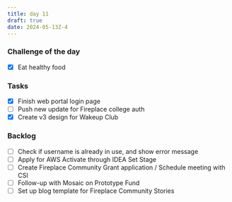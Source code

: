 ```yaml
---
title: day 11
draft: true
date: 2024-05-13Z-4
---
```


### Challenge of the day

- [x] Eat healthy food

### Tasks

- [x] Finish web portal login page
- [ ] Push new update for Fireplace college auth
- [x] Create v3 design for Wakeup Club

### Backlog

- [ ] Check if username is already in use, and show error message
- [ ] Apply for AWS Activate through IDEA Set Stage
- [ ] Create Fireplace Community Grant application / Schedule meeting with CSI
- [ ] Follow-up with Mosaic on Prototype Fund
- [ ] Set up blog template for Fireplace Community Stories
